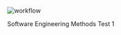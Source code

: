![workflow](https://github.com/AliMorabih/sem/actions/workflows/main.yml/badge.svg)

Software Engineering Methods 
Test 1



